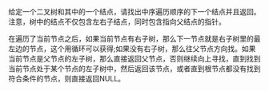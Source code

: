 给定一个二叉树和其中的一个结点，请找出中序遍历顺序的下一个结点并且返回。注意，树中的结点不仅包含左右子结点，同时包含指向父结点的指针。

在遍历了当前节点之后，如果当前节点有右子树，那么下一节点就是右子树里的最左边的节点，这个用循环可以获得;如果没有右子树，那么往父节点方向找。如果当前节点是父节点的左子树，那么直接返回父节点，否则继续向上寻找，直到找到当前节点处于某个节点的左子树中，然后返回该节点，或者直到根节点都没有找到符合条件的节点，则直接返回NULL。